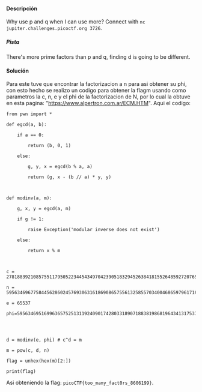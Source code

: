 #### Descripción
Why use p and q when I can use more? Connect with `nc jupiter.challenges.picoctf.org 3726`.

##### Pista
There's more prime factors than p and q, finding d is going to be different.

#### Solución 
Para este tuve que encontrar la factorizacion a n para asi obtener su phi, con esto hecho se realizo un codigo para obtener la flagm usando como parametros la c, n, e y el phi de la factorizacion de N, por lo cual la obtuve en esta pagina: "https://www.alpertron.com.ar/ECM.HTM". Aqui el codigo: 
```
from pwn import *

def egcd(a, b):

    if a == 0:

        return (b, 0, 1)

    else:

        g, y, x = egcd(b % a, a)

        return (g, x - (b // a) * y, y)

  

def modinv(a, m):

    g, x, y = egcd(a, m)

    if g != 1:

        raise Exception('modular inverse does not exist')

    else:

        return x % m

  

c = 27818839210857551179505223445434970423905183294526384181552648592720765649352158498434642909486008241308588076016598937168927593290200382951096767439271593242291722469226277550319010603425766515296679302722464623134186917266453053225125132750796669201359876294719040160126432197524718346244757960261699812436379761747009584731332630629975804424

n = 59563469677584456286024576930631618690865755613258557034004686597961716706220704634861636784115237709126988367274855217081292954579130021302406607557917411765294339413068353977961445790591368064305240345315078800733729473008187381871871889824416456056203270494839667832309897607604309770707083621409905338937625387954099936601967076538767665933

e = 65537

phi=59563469516996365752513119240901742803318907188381986819643413175373443515398461570676637289810839404355853965781327086808265916633654317719774755973157114605580192370080654209935186084672550254516454312417869826718764266521860427531029108370901845415061953876533254760052661055813845467460925004088290773549774108743989933069303808000000000000    

  

d = modinv(e, phi) # c^d = m

m = pow(c, d, n)

flag = unhex(hex(m)[2:])

print(flag)
```

Asi obteniendo la flag:
`picoCTF{too_many_fact0rs_8606199}`.